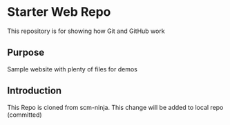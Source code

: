# Starter Web Repo

This repository is for showing how Git and GitHub work

## Purpose

Sample website with plenty of files for demos

## Introduction

This Repo is cloned from scm-ninja. 
This change will be added to local repo (committed)
